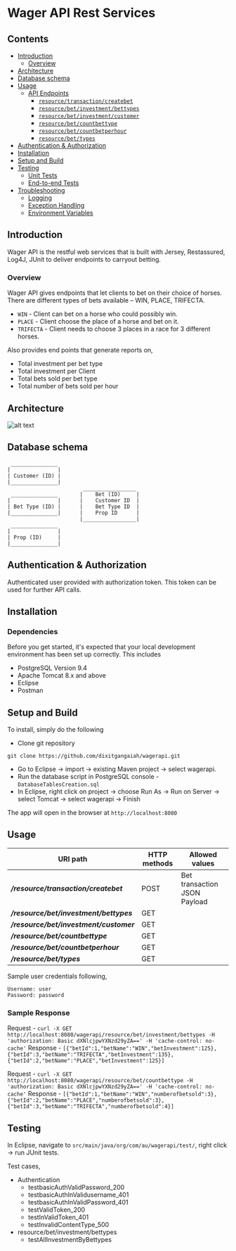 # Wager API Rest Services 

## Contents

- [Introduction](#Introduction)
  * [Overview](#Overview)
- [Architecture](#Architecture)
- [Database schema](#Database-schema)
- [Usage](#usage)
  * [API Endpoints](#API)
    + [`resource/transaction/createbet`](#createbet)
    + [`resource/bet/investment/bettypes`](#bettypes)
    + [`resource/bet/investment/customer`](#customer)
    + [`resource/bet/countbettype`](#countbettype)
    + [`resource/bet/countbetperhour`](#countbetperhour)
    + [`resource/bet/types`](#types)
- [Authentication & Authorization](#Authentication)
- [Installation](#Installation)
- [Setup and Build](#Setup)
- [Testing](#testing)
  * [Unit Tests](#unit-tests)
  * [End-to-end Tests](#end-to-end-tests)
- [Troubleshooting](#troubleshooting)
  * [Logging](#Logging)
  * [Exception Handling](#Exception)
  * [Environment Variables](#environment-variables)


## Introduction

Wager API is the restful web services that is built with Jersey, Restassured, Log4J, JUnit to deliver endpoints to carryout betting.

### Overview

Wager API gives endpoints that let clients to bet on their choice of horses. There are different types of bets available – WIN, PLACE, TRIFECTA.

* `WIN` - Client can bet on a horse who could possibly win.
* `PLACE` - Client choose the place of a horse and bet on it.
* `TRIFECTA` - Client needs to choose 3 places in a race for 3 different horses.

Also provides end points that generate reports on,
 
*   Total investment per bet type
*   Total investment per Client
*   Total bets sold per bet type
*   Total number of bets sold per hour

## Architecture

![alt text](https://github.com/dixitgangaiah/wagerapi/blob/master/architecture.png)

## Database schema

```
 _______________
|               |
| Customer (ID) |
|_______________|
                        _________________
 _______________       |    Bet (ID)     |
|               |      |    Customer ID  |     
| Bet Type (ID) |      |    Bet Type ID  |
|_______________|      |    Prop ID      |
                       |_________________|
 _______________  
|               |
| Prop (ID)     |
|_______________|

```

## Authentication & Authorization

Authenticated user provided with authorization token. This token can be used for further API calls.

## Installation

### Dependencies

Before you get started, it's expected that your local development environment has been set up correctly. This includes

* PostgreSQL Version 9.4
* Apache Tomcat 8.x and above
* Eclipse
* Postman

## Setup and Build

To install, simply do the following

* Clone git repository
```
git clone https://github.com/dixitgangaiah/wagerapi.git
```
* Go to Eclipse -> import -> existing Maven project -> select wagerapi.
* Run the database script in PostgreSQL console - `DatabaseTablesCreation.sql`
* In Eclipse, right click on project -> choose Run As -> Run on Server -> select Tomcat -> select wagerapi -> Finish

The app will open in the browser at `http://localhost:8080`

## Usage

URI path                                                 | HTTP methods | Allowed values
-------------------------------------------------------- | ------------ | ----------------------------------
**_/resource/transaction/createbet_**                    | POST         | Bet transaction JSON Payload
**_/resource/bet/investment/bettypes_**                  | GET          | 
**_/resource/bet/investment/customer_**                  | GET          | 
**_/resource/bet/countbettype_**                         | GET          | 
**_/resource/bet/countbetperhour_**                      | GET          | 
**_/resource/bet/types_**                                | GET          | 

Sample user credentials following,
```
Username: user
Password: password
```

### Sample Response

Request - `curl -X GET http://localhost:8080/wagerapi/resource/bet/investment/bettypes -H 'authorization: Basic dXNlcjpwYXNzd29yZA==' -H 'cache-control: no-cache'`
Response - `[{"betId":1,"betName":"WIN","betInvestment":125},{"betId":3,"betName":"TRIFECTA","betInvestment":135},{"betId":2,"betName":"PLACE","betInvestment":125}]`

Request - `curl -X GET http://localhost:8080/wagerapi/resource/bet/countbettype -H 'authorization: Basic dXNlcjpwYXNzd29yZA==' -H 'cache-control: no-cache'`
Response - `[{"betId":1,"betName":"WIN","numberofbetsold":3},{"betId":2,"betName":"PLACE","numberofbetsold":3},{"betId":3,"betName":"TRIFECTA","numberofbetsold":4}]`

## Testing

In Eclipse, navigate to `src/main/java/org/com/au/wagerapi/test/`, right click -> run JUnit tests.

Test cases,

* Authentication
  * testbasicAuthValidPassword_200
  * testbasicAuthInValidusername_401
  * testbasicAuthInValidPassword_401
  * testValidToken_200
  * testInValidToken_401
  * testInvalidContentType_500
* resource/bet/investment/bettypes
  * testAllInvestmentByBettypes
  
